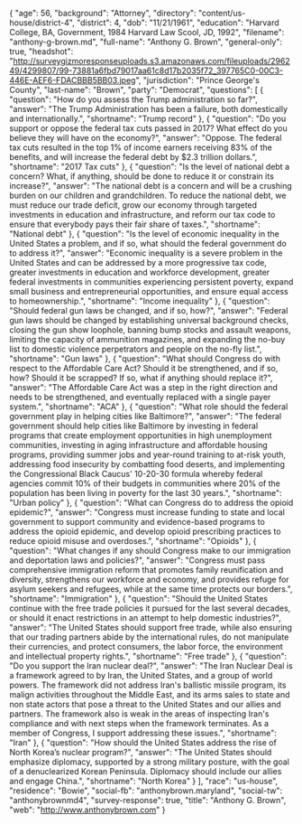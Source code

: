 {
  "age": 56,
  "background": "Attorney",
  "directory": "content/us-house/district-4",
  "district": 4,
  "dob": "11/21/1961",
  "education": "Harvard College, BA, Government, 1984 Harvard Law Scool, JD, 1992",
  "filename": "anthony-g-brown.md",
  "full-name": "Anthony G. Brown",
  "general-only": true,
  "headshot": "http://surveygizmoresponseuploads.s3.amazonaws.com/fileuploads/296249/4299807/99-73881a6fbd79017aa61c8d17b2035f72_397765C0-00C3-446E-AEF6-FDACBBB5BB03.jpeg",
  "jurisdiction": "Prince George's County",
  "last-name": "Brown",
  "party": "Democrat",
  "questions": [
    {
      "question": "How do you assess the Trump administration so far?",
      "answer": "The Trump Administration has been a failure, both domestically and internationally.",
      "shortname": "Trump record"
    },
    {
      "question": "Do you support or oppose the federal tax cuts passed in 2017? What effect do you believe they will have on the economy?",
      "answer": "Oppose. The federal tax cuts resulted in the top 1% of income earners receiving 83% of the benefits, and will increase the federal debt by $2.3 trillion dollars.",
      "shortname": "2017 Tax cuts"
    },
    {
      "question": "Is the level of national debt a concern? What, if anything, should be done to reduce it or constrain its increase?",
      "answer": "The national debt is a concern and will be a crushing burden on our children and grandchildren. To reduce the national debt, we must reduce our trade deficit, grow our economy through targeted investments in education and infrastructure, and reform our tax code to ensure that everybody pays their fair share of taxes.",
      "shortname": "National debt"
    },
    {
      "question": "Is the level of economic inequality in the United States a problem, and if so, what should the federal government do to address it?",
      "answer": "Economic inequality is a severe problem in the United States and can be addressed by a more progressive tax code, greater investments in education and workforce development, greater federal investments in communities experiencing persistent poverty, expand small business and entrepreneurial opportunities, and ensure equal access to homeownership.",
      "shortname": "Income inequality"
    },
    {
      "question": "Should federal gun laws be changed, and if so, how?",
      "answer": "Federal gun laws should be changed by establishing universal background checks, closing the gun show loophole, banning bump stocks and assault weapons, limiting the capacity of ammunition magazines, and expanding the no-buy list to domestic violence perpetrators and people on the no-fly list.",
      "shortname": "Gun laws"
    },
    {
      "question": "What should Congress do with respect to the Affordable Care Act? Should it be strengthened, and if so, how? Should it be scrapped? If so, what if anything should replace it?",
      "answer": "The Affordable Care Act was a step in the right direction and needs to be strengthened, and eventually replaced with a single payer system.",
      "shortname": "ACA"
    },
    {
      "question": "What role should the federal government play in helping cities like Baltimore?",
      "answer": "The federal government should help cities like Baltimore by investing in federal programs that create employment opportunities in high unemployment communities, investing in aging infrastructure and affordable housing programs, providing summer jobs and year-round training to at-risk youth, addressing food insecurity by combatting food deserts, and implementing the Congressional Black Caucus' 10-20-30 formula whereby federal agencies commit 10% of their budgets in communities where 20% of the population has been living in poverty for the last 30 years.",
      "shortname": "Urban policy"
    },
    {
      "question": "What can Congress do to address the opioid epidemic?",
      "answer": "Congress must increase funding to state and local government to support community and evidence-based programs to address the opioid epidemic, and develop opioid prescribing practices to reduce opioid misuse and overdoses.",
      "shortname": "Opioids"
    },
    {
      "question": "What changes if any should Congress make to our immigration and deportation laws and policies?",
      "answer": "Congress must pass comprehensive immigration reform that promotes family reunification and diversity, strengthens our workforce and economy, and provides refuge for asylum seekers and refugees, while at the same time protects our borders.",
      "shortname": "Immigration"
    },
    {
      "question": "Should the United States continue with the free trade policies it pursued for the last several decades, or should it enact restrictions in an attempt to help domestic industries?",
      "answer": "The United States should support free trade, while also ensuring that our trading partners abide by the international rules, do not manipulate their currencies, and protect consumers, the labor force, the environment and intellectual property rights.",
      "shortname": "Free trade"
    },
    {
      "question": "Do you support the Iran nuclear deal?",
      "answer": "The Iran Nuclear Deal is a framework agreed to by Iran, the United States, and a group of world powers. The framework did not address Iran's ballistic missile program, its malign activities throughout the Middle East, and its arms sales to state and non state actors that pose a threat to the United States and our allies and partners. The framework also is weak in the areas of inspecting Iran's compliance and with next steps when the framework terminates. As a member of Congress, I support addressing these issues.",
      "shortname": "Iran"
    },
    {
      "question": "How should the United States address the rise of North Korea’s nuclear program?",
      "answer": "The United States should emphasize diplomacy, supported by a strong military posture, with the goal of a denuclearized Korean Peninsula. Diplomacy should include our allies and engage China.",
      "shortname": "North Korea"
    }
  ],
  "race": "us-house",
  "residence": "Bowie",
  "social-fb": "anthonybrown.maryland",
  "social-tw": "anthonybrownmd4",
  "survey-response": true,
  "title": "Anthony G. Brown",
  "web": "http://www.anthonybrown.com"
}

